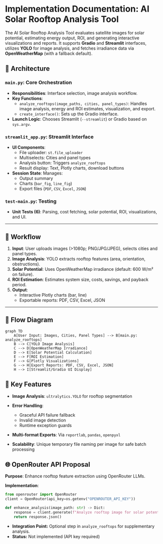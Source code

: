 # Implementation Documentation: AI Solar Rooftop Analysis Tool
The AI Solar Rooftop Analysis Tool evaluates satellite images for solar potential, estimating energy output, ROI, and generating interactive visualizations and reports. It supports **Gradio** and **Streamlit** interfaces, utilizes **YOLO** for image analysis, and fetches irradiance data via **OpenWeatherMap** (with a fallback default).

## 🧱 Architecture

### `main.py`: Core Orchestration
- **Responsibilities**: Interface selection, image analysis workflow.
- **Key Functions**:
  - `analyze_rooftops(image_paths, cities, panel_types)`: Handles image analysis, energy and ROI estimates, visualization, and export.
  - `create_interface()`: Sets up the Gradio interface.
- **Launch Logic**: Chooses Streamlit (`--streamlit`) or Gradio based on `sys.argv`.

### `streamlit_app.py`: Streamlit Interface
- **UI Components**:
  - File uploader: `st.file_uploader`
  - Multiselects: Cities and panel types
  - Analysis button: Triggers `analyze_rooftops`
  - Result display: Text, Plotly charts, download buttons
- **Session State**: Manages:
  - Output summary
  - Charts (`bar_fig`, `line_fig`)
  - Export files (`PDF`, `CSV`, `Excel`, `JSON`)

### `test-main.py`: Testing
- **Unit Tests (6)**: Parsing, cost fetching, solar potential, ROI, visualizations, and UI.

---

## 🔄 Workflow

1. **Input**: User uploads images (>1080p; PNG/JPG/JPEG), selects cities and panel types.
2. **Image Analysis**: YOLO extracts rooftop features (area, orientation, obstructions).
3. **Solar Potential**: Uses OpenWeatherMap irradiance (default: 600 W/m² on failure).
4. **ROI Estimation**: Estimates system size, costs, savings, and payback period.
5. **Output**:
   - Interactive Plotly charts (bar, line)
   - Exportable reports: PDF, CSV, Excel, JSON

---

## 🔁 Flow Diagram

```mermaid
graph TD
    A[User Input: Images, Cities, Panel Types] --> B[main.py: analyze_rooftops]
    B --> C[YOLO Image Analysis]
    C --> D[OpenWeatherMap Irradiance]
    D --> E[Solar Potential Calculation]
    E --> F[ROI Estimation]
    F --> G[Plotly Visualizations]
    G --> H[Export Reports: PDF, CSV, Excel, JSON]
    H --> I[Streamlit/Gradio UI Display]
```
## 🌟 Key Features
- **Image Analysis**: `ultralytics.YOLO` for rooftop segmentation

- **Error Handling**:
  - Graceful API failure fallback
  - Invalid image detection
  - Runtime exception guards

- **Multi-format Exports**: Via `reportlab`, `pandas`, `openpyxl`

- **Scalability**: Unique temporary file naming per image for safe batch processing

## 🌐 OpenRouter API Proposal

**Purpose**: Enhance rooftop feature extraction using OpenRouter LLMs.

**Implementation**:
```python
from openrouter import OpenRouter
client = OpenRouter(api_key=os.getenv("OPENROUTER_API_KEY"))

def enhance_analysis(image_path: str) -> Dict:
    response = client.generate(f"Analyze rooftop image for solar potential: {image_path}")
    return response.json()
```
- **Integration Point:** Optional step in `analyze_rooftops` for supplementary analysis.
- **Status:** Not implemented (API key required)